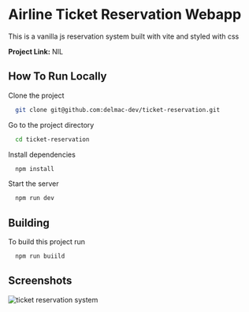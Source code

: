 
# Airline Ticket Reservation Webapp

This is a vanilla js reservation system built with vite and styled with css

**Project Link:** NIL


## How To Run Locally

Clone the project

```bash
  git clone git@github.com:delmac-dev/ticket-reservation.git
```

Go to the project directory

```bash
  cd ticket-reservation
```

Install dependencies

```bash
  npm install
```

Start the server

```bash
  npm run dev
```


## Building

To build this project run

```bash
  npm run buiild
```

## Screenshots

![ticket reservation system]()
